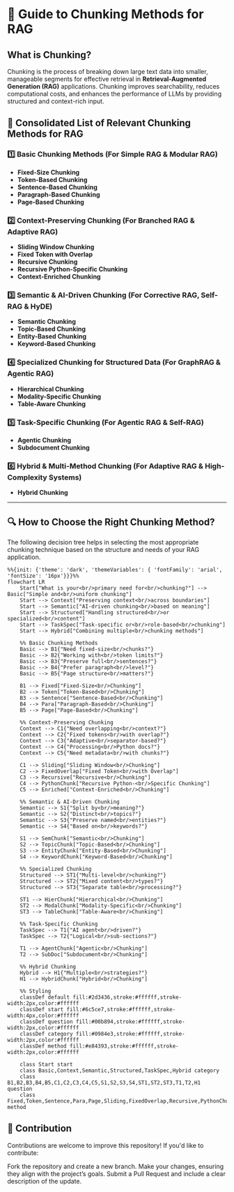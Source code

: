 # 📌 Guide to Chunking Methods for RAG

## What is Chunking?
Chunking is the process of breaking down large text data into smaller, manageable segments for effective retrieval in **Retrieval-Augmented Generation (RAG)** applications. Chunking improves searchability, reduces computational costs, and enhances the performance of LLMs by providing structured and context-rich input.

## 🔹 **Consolidated List of Relevant Chunking Methods for RAG**

### **1️⃣ Basic Chunking Methods** (For Simple RAG & Modular RAG)
- **Fixed-Size Chunking**  
- **Token-Based Chunking**  
- **Sentence-Based Chunking**  
- **Paragraph-Based Chunking**  
- **Page-Based Chunking**  

### **2️⃣ Context-Preserving Chunking** (For Branched RAG & Adaptive RAG)
- **Sliding Window Chunking**  
- **Fixed Token with Overlap**  
- **Recursive Chunking**  
- **Recursive Python-Specific Chunking**  
- **Context-Enriched Chunking**  

### **3️⃣ Semantic & AI-Driven Chunking** (For Corrective RAG, Self-RAG & HyDE)
- **Semantic Chunking**  
- **Topic-Based Chunking**  
- **Entity-Based Chunking**  
- **Keyword-Based Chunking**  

### **4️⃣ Specialized Chunking for Structured Data** (For GraphRAG & Agentic RAG)
- **Hierarchical Chunking**  
- **Modality-Specific Chunking**  
- **Table-Aware Chunking**  

### **5️⃣ Task-Specific Chunking** (For Agentic RAG & Self-RAG)
- **Agentic Chunking**  
- **Subdocument Chunking**  

### **6️⃣ Hybrid & Multi-Method Chunking** (For Adaptive RAG & High-Complexity Systems)
- **Hybrid Chunking**  

---

## 🔍 How to Choose the Right Chunking Method?

The following decision tree helps in selecting the most appropriate chunking technique based on the structure and needs of your RAG application.

```mermaid
%%{init: {'theme': 'dark', 'themeVariables': { 'fontFamily': 'arial', 'fontSize': '16px'}}}%%
flowchart LR
    Start["What is your<br/>primary need for<br/>chunking?"] --> Basic["Simple and<br/>uniform chunking"]
    Start --> Context["Preserving context<br/>across boundaries"]
    Start --> Semantic["AI-driven chunking<br/>based on meaning"]
    Start --> Structured["Handling structured<br/>or specialized<br/>content"]
    Start --> TaskSpec["Task-specific or<br/>role-based<br/>chunking"]
    Start --> Hybrid["Combining multiple<br/>chunking methods"]

    %% Basic Chunking Methods
    Basic --> B1{"Need fixed-size<br/>chunks?"}
    Basic --> B2{"Working with<br/>token limits?"}
    Basic --> B3{"Preserve full<br/>sentences?"}
    Basic --> B4{"Prefer paragraph<br/>level?"}
    Basic --> B5{"Page structure<br/>matters?"}

    B1 --> Fixed["Fixed-Size<br/>Chunking"]
    B2 --> Token["Token-Based<br/>Chunking"]
    B3 --> Sentence["Sentence-Based<br/>Chunking"]
    B4 --> Para["Paragraph-Based<br/>Chunking"]
    B5 --> Page["Page-Based<br/>Chunking"]

    %% Context-Preserving Chunking
    Context --> C1{"Need overlapping<br/>context?"}
    Context --> C2{"Fixed tokens<br/>with overlap?"}
    Context --> C3{"Adaptive<br/>separator-based?"}
    Context --> C4{"Processing<br/>Python docs?"}
    Context --> C5{"Need metadata<br/>with chunks?"}

    C1 --> Sliding["Sliding Window<br/>Chunking"]
    C2 --> FixedOverlap["Fixed Token<br/>with Overlap"]
    C3 --> Recursive["Recursive<br/>Chunking"]
    C4 --> PythonChunk["Recursive Python-<br/>Specific Chunking"]
    C5 --> Enriched["Context-Enriched<br/>Chunking"]

    %% Semantic & AI-Driven Chunking
    Semantic --> S1{"Split by<br/>meaning?"}
    Semantic --> S2{"Distinct<br/>topics?"}
    Semantic --> S3{"Preserve named<br/>entities?"}
    Semantic --> S4{"Based on<br/>keywords?"}

    S1 --> SemChunk["Semantic<br/>Chunking"]
    S2 --> TopicChunk["Topic-Based<br/>Chunking"]
    S3 --> EntityChunk["Entity-Based<br/>Chunking"]
    S4 --> KeywordChunk["Keyword-Based<br/>Chunking"]

    %% Specialized Chunking
    Structured --> ST1{"Multi-level<br/>chunking?"}
    Structured --> ST2{"Mixed content<br/>types?"}
    Structured --> ST3{"Separate table<br/>processing?"}

    ST1 --> HierChunk["Hierarchical<br/>Chunking"]
    ST2 --> ModalChunk["Modality-Specific<br/>Chunking"]
    ST3 --> TableChunk["Table-Aware<br/>Chunking"]

    %% Task-Specific Chunking
    TaskSpec --> T1{"AI agent<br/>driven?"}
    TaskSpec --> T2{"Logical<br/>sub-sections?"}

    T1 --> AgentChunk["Agentic<br/>Chunking"]
    T2 --> SubDoc["Subdocument<br/>Chunking"]

    %% Hybrid Chunking
    Hybrid --> H1{"Multiple<br/>strategies?"}
    H1 --> HybridChunk["Hybrid<br/>Chunking"]

    %% Styling
    classDef default fill:#2d3436,stroke:#ffffff,stroke-width:2px,color:#ffffff
    classDef start fill:#6c5ce7,stroke:#ffffff,stroke-width:4px,color:#ffffff
    classDef question fill:#00b894,stroke:#ffffff,stroke-width:2px,color:#ffffff
    classDef category fill:#0984e3,stroke:#ffffff,stroke-width:2px,color:#ffffff
    classDef method fill:#e84393,stroke:#ffffff,stroke-width:2px,color:#ffffff
    
    class Start start
    class Basic,Context,Semantic,Structured,TaskSpec,Hybrid category
    class B1,B2,B3,B4,B5,C1,C2,C3,C4,C5,S1,S2,S3,S4,ST1,ST2,ST3,T1,T2,H1 question
    class Fixed,Token,Sentence,Para,Page,Sliding,FixedOverlap,Recursive,PythonChunk,Enriched,SemChunk,TopicChunk,EntityChunk,KeywordChunk,HierChunk,ModalChunk,TableChunk,AgentChunk,SubDoc,HybridChunk method

```
## 🤝 Contribution
Contributions are welcome to improve this repository! If you'd like to contribute:

Fork the repository and create a new branch.
Make your changes, ensuring they align with the project’s goals.
Submit a Pull Request and include a clear description of the update.
